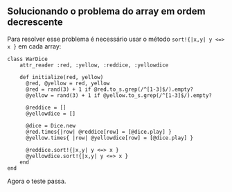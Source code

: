 ## Solucionando o problema do array em ordem decrescente

Para resolver esse problema é necessário usar o método `sort!{|x,y| y <=> x }` em cada array: 

	class WarDice 
		attr_reader :red, :yellow, :reddice, :yellowdice

		def initialize(red, yellow)
		  @red, @yellow = red, yellow
		  @red = rand(3) + 1 if @red.to_s.grep(/^[1-3]$/).empty?
		  @yellow = rand(3) + 1 if @yellow.to_s.grep(/^[1-3]$/).empty?
		
		  @reddice = []
		  @yellowdice = []
		
		  @dice = Dice.new		
		  @red.times{|row| @reddice[row] = [@dice.play] }
		  @yellow.times{ |row| @yellowdice[row] = [@dice.play] }
		
		  @reddice.sort!{|x,y| y <=> x }
		  @yellowdice.sort!{|x,y| y <=> x }
		end
	end

Agora o teste passa.
